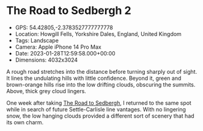 # The Road to Sedbergh 2

- GPS: 54.42805,-2.3783527777777778
- Location: Howgill Fells, Yorkshire Dales, England, United Kingdom
- Tags: Landscape
- Camera: Apple iPhone 14 Pro Max
- Date: 2023-01-28T12:59:58.000+00:00
- Dimensions: 4032x3024

A rough road stretches into the distance before turning sharply out of sight. It lines the undulating hills with little confidence. Beyond it, green and brown-orange hills rise into the low drifting clouds, obscuring the summits. Above, thick grey cloud lingers.

One week after taking [The Road to Sedbergh](./the-road-to-sedbergh.md), I returned to the same spot while in search of future Settle-Carlisle line vantages. With no lingering snow, the low hanging clouds provided a different sort of scenery that had its own charm.
